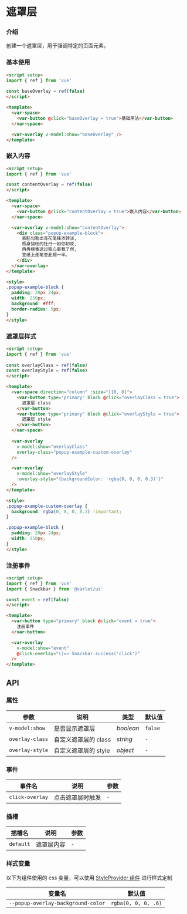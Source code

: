 # 遮罩层

### 介绍

创建一个遮罩层，用于强调特定的页面元素。


### 基本使用

```html
<script setup>
import { ref } from 'vue'
  
const baseOverlay = ref(false)
</script>

<template>
  <var-space>
    <var-button @click="baseOverlay = true">基础用法</var-button>
  </var-space>

  <var-overlay v-model:show="baseOverlay" />
</template>

```

### 嵌入内容

```html
<script setup>
import { ref } from 'vue'

const contentOverlay = ref(false)
</script>

<template>
  <var-space>
    <var-button @click="contentOverlay = true">嵌入内容</var-button>
  </var-space>

  <var-overlay v-model:show="contentOverlay">
    <div class="popup-example-block">
      素胚勾勒出青花笔锋浓转淡, 
      瓶身描绘的牡丹一如你初妆, 
      冉冉檀香透过窗心事我了然, 
      宣纸上走笔至此搁一半。
    </div>
  </var-overlay>
</template>

<style>
.popup-example-block {
  padding: 20px 24px;
  width: 250px;
  background: #fff;
  border-radius: 5px;
}
</style>
```

### 遮罩层样式

```html
<script setup>
import { ref } from 'vue'
  
const overlayClass = ref(false)
const overlayStyle = ref(false)
</script>

<template>
  <var-space direction="column" :size="[10, 0]">
    <var-button type="primary" block @click="overlayClass = true">
      遮罩层 class
    </var-button>
    <var-button type="primary" block @click="overlayStyle = true">
      遮罩层 style
    </var-button>
  </var-space>
  
  <var-overlay 
    v-model:show="overlayClass"
    overlay-class="popup-example-custom-overlay"
  />

  <var-overlay
    v-model:show="overlayStyle"
    :overlay-style="{backgroundColor: 'rgba(0, 0, 0, 0.3)'}"
  />
</template>

<style>
.popup-example-custom-overlay {
  background: rgba(0, 0, 0, 0.3) !important;
}

.popup-example-block {
  padding: 20px 24px;
  width: 250px;
}
</style>
```

### 注册事件
```html
<script setup>
import { ref } from 'vue'
import { Snackbar } from '@varlet/ui'

const event = ref(false)
</script>

<template>
  <var-button type="primary" block @click="event = true">
    注册事件
  </var-button>

  <var-overlay
    v-model:show="event"
    @click-overlay="()=> Snackbar.success('click')"
  />
</template>

```

## API

### 属性

| 参数                       | 说明                                               | 类型                    | 默认值      |
|--------------------------|--------------------------------------------------|-----------------------|----------|
| `v-model:show`           | 是否显示遮罩层                                          | _boolean_             | `false`  |
| `overlay-class`          | 自定义遮罩层的 class                                    | _string_              | `-`      |
| `overlay-style`          | 自定义遮罩层的 style                                    | _object_              | `-`      |

### 事件

| 事件名             | 说明           | 参数  |
|-----------------|--------------|-----|
| `click-overlay` | 点击遮罩层时触发     | `-` |

### 插槽

| 插槽名       | 说明    | 参数  |
|-----------|-------|-----|
| `default` | 遮罩层内容 | `-` |

### 样式变量
以下为组件使用的 css 变量，可以使用 [StyleProvider 组件](#/zh-CN/style-provider) 进行样式定制

| 变量名                                | 默认值                 |
|------------------------------------|---------------------|
| `--popup-overlay-background-color` | `rgba(0, 0, 0, .6)` |
